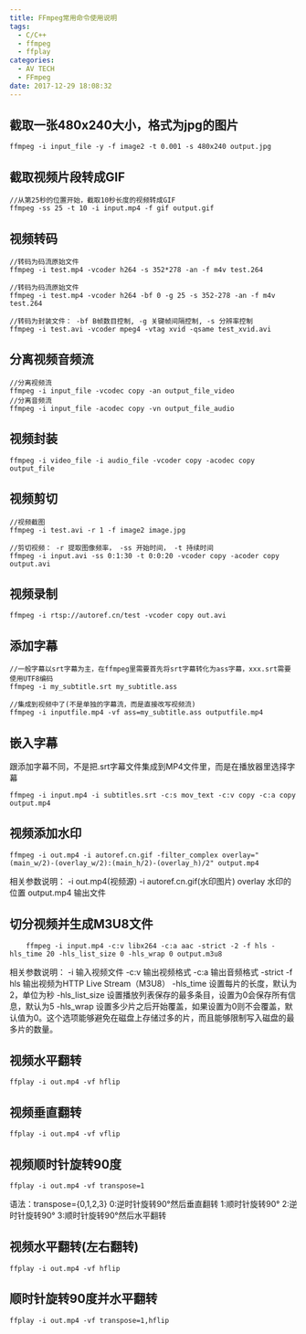 ```yaml
---
title: FFmpeg常用命令使用说明
tags:
  - C/C++
  - ffmpeg
  - ffplay
categories:
  - AV TECH
  - FFmpeg
date: 2017-12-29 18:08:32
---
```


## 截取一张480x240大小，格式为jpg的图片
```
ffmpeg -i input_file -y -f image2 -t 0.001 -s 480x240 output.jpg
```

## 截取视频片段转成GIF
```
//从第25秒的位置开始，截取10秒长度的视频转成GIF
ffmpeg -ss 25 -t 10 -i input.mp4 -f gif output.gif
```

## 视频转码
```
//转码为码流原始文件
ffmpeg -i test.mp4 -vcoder h264 -s 352*278 -an -f m4v test.264

//转码为码流原始文件
ffmpeg -i test.mp4 -vcoder h264 -bf 0 -g 25 -s 352-278 -an -f m4v test.264

//转码为封装文件： -bf B帧数目控制, -g 关键帧间隔控制, -s 分辨率控制
ffmpeg -i test.avi -vcoder mpeg4 -vtag xvid -qsame test_xvid.avi
```

## 分离视频音频流
```
//分离视频流
ffmpeg -i input_file -vcodec copy -an output_file_video
//分离音频流
ffmpeg -i input_file -acodec copy -vn output_file_audio
```

## 视频封装
```
ffmpeg -i video_file -i audio_file -vcoder copy -acodec copy output_file
```

## 视频剪切
```
//视频截图
ffmpeg -i test.avi -r 1 -f image2 image.jpg

//剪切视频： -r 提取图像频率， -ss 开始时间， -t 持续时间
ffmpeg -i input.avi -ss 0:1:30 -t 0:0:20 -vcoder copy -acoder copy output.avi
```

## 视频录制
```
ffmpeg -i rtsp://autoref.cn/test -vcoder copy out.avi
```

## 添加字幕
```
//一般字幕以srt字幕为主，在ffmpeg里需要首先将srt字幕转化为ass字幕，xxx.srt需要使用UTF8编码
ffmpeg -i my_subtitle.srt my_subtitle.ass

//集成到视频中了(不是单独的字幕流，而是直接改写视频流)
ffmpeg -i inputfile.mp4 -vf ass=my_subtitle.ass outputfile.mp4
```

## 嵌入字幕
跟添加字幕不同，不是把.srt字幕文件集成到MP4文件里，而是在播放器里选择字幕
```
ffmpeg -i input.mp4 -i subtitles.srt -c:s mov_text -c:v copy -c:a copy output.mp4
```

## 视频添加水印
```
ffmpeg -i out.mp4 -i autoref.cn.gif -filter_complex overlay="(main_w/2)-(overlay_w/2):(main_h/2)-(overlay_h)/2" output.mp4
```
相关参数说明：
-i out.mp4(视频源)
-i autoref.cn.gif(水印图片)
overlay 水印的位置
output.mp4 输出文件

## 切分视频并生成M3U8文件
```
    ffmpeg -i input.mp4 -c:v libx264 -c:a aac -strict -2 -f hls -hls_time 20 -hls_list_size 0 -hls_wrap 0 output.m3u8
```
相关参数说明：
-i 输入视频文件
-c:v 输出视频格式
-c:a 输出音频格式
-strict
-f hls 输出视频为HTTP Live Stream（M3U8）
-hls_time 设置每片的长度，默认为2，单位为秒
-hls_list_size 设置播放列表保存的最多条目，设置为0会保存所有信息，默认为5
-hls_wrap 设置多少片之后开始覆盖，如果设置为0则不会覆盖，默认值为0。这个选项能够避免在磁盘上存储过多的片，而且能够限制写入磁盘的最多片的数量。

## 视频水平翻转
```
ffplay -i out.mp4 -vf hflip
```

## 视频垂直翻转
```
ffplay -i out.mp4 -vf vflip
```

## 视频顺时针旋转90度
```
ffplay -i out.mp4 -vf transpose=1
```
语法：transpose={0,1,2,3}
0:逆时针旋转90°然后垂直翻转
1:顺时针旋转90°
2:逆时针旋转90°
3:顺时针旋转90°然后水平翻转

## 视频水平翻转(左右翻转)
```
ffplay -i out.mp4 -vf hflip
```

## 顺时针旋转90度并水平翻转
```
ffplay -i out.mp4 -vf transpose=1,hflip
```

